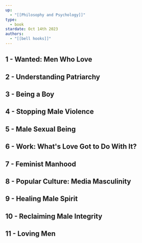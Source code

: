 ```yaml
---
up:
  - "[[Philosophy and Psychology]]"
type:
  - book
stardate: Oct 14th 2023
authors:
  - "[[bell hooks]]"
---
```

## 1 - Wanted: Men Who Love
## 2 - Understanding Patriarchy
## 3 - Being a Boy
## 4 - Stopping Male Violence
## 5 - Male Sexual Being
## 6 - Work: What's Love Got to Do With It?
## 7 - Feminist Manhood
## 8 - Popular Culture: Media Masculinity
## 9 - Healing Male Spirit
## 10 - Reclaiming Male Integrity
## 11 - Loving Men